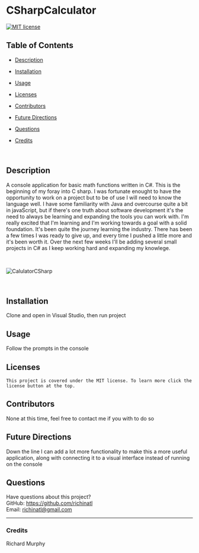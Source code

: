 # CSharpCalculator
  [![MIT license](https://img.shields.io/badge/License-MIT-blue.svg)](https://lbesson.mit-license.org/)
  ## Table of Contents
  * [Description](#description)
  * [Installation](#installation)
  * [Usage](#usage)
  * [Licenses](#licenses)
  * [Contributors](#contributors)
  * [Future Directions](#future)
  * [Questions](#questions)
  * [Credits](#credits)

    <br>
    
  ## Description
  A console application for basic math functions written in C#. This is the beginning of my foray into C sharp. I was fortunate enought to have the opportunity to work on a project but to be of use I will need to know the language well.
  I have some familiarity with Java and overcourse quite a bit in javaScript, but if there's one truth about software development it's the need to always be learning and expanding the tools you can work with. I'm really excited that I'm learning 
  and I'm working towards a goal with a solid foundation. It's been quite the journey learning the industry. There has been a few times I was ready to give up, and every time I pushed a little more and it's been worth it. Over the 
  next few weeks I'll be adding several small projects in C# as I keep working hard and expanding my knowlege.
  
  <br>
  
  ![CalulatorCSharp](https://github.com/richinatl/CSharpCalculator/assets/95508564/a4b5c04f-f79e-4017-b4ac-6a64f636dd89)
  
  <br>

  ## Installation
  Clone and open in Visual Studio, then run project
  ## Usage
  Follow the prompts in the console
  ## Licenses
    This project is covered under the MIT license. To learn more click the license button at the top.
  ## Contributors
  None at this time, feel free to contact me if you with to do so
  ## Future Directions
  Down the line I can add a lot more functionality to make this a more useful application, along with connecting it to a visual interface instead of running on the console
  ## Questions
  Have questions about this project?  
  GitHub: https://github.com/richinatl  
  Email: richinatl@gmail.com

  ---
  
  ### Credits
  Richard Murphy
